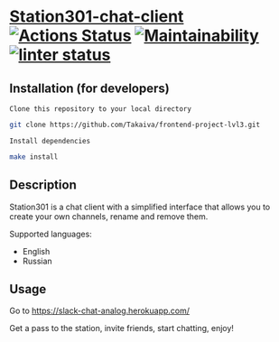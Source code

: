 # [Station301-chat-client](https://slack-chat-analog.herokuapp.com/) [![Actions Status](https://github.com/Takaiva/frontend-project-12/workflows/hexlet-check/badge.svg)](https://github.com/Takaiva/frontend-project-12/actions) [![Maintainability](https://api.codeclimate.com/v1/badges/5a587ddc24fc18e9dd63/maintainability)](https://codeclimate.com/github/Takaiva/frontend-project-12/maintainability) [![linter status](https://github.com/Takaiva/frontend-project-12/actions/workflows/linter-check.yml/badge.svg)](https://github.com/Takaiva/frontend-project-12/actions/workflows/linter-check.yml)

## Installation (for developers)

`Clone this repository to your local directory`

```sh
git clone https://github.com/Takaiva/frontend-project-lvl3.git
```

`Install dependencies`

```sh
make install
```

## Description

Station301 is a chat client with a simplified interface that allows you to create your own channels, rename and remove them.

Supported languages:

* English
* Russian

## Usage

Go to https://slack-chat-analog.herokuapp.com/

Get a pass to the station, invite friends, start chatting, enjoy!
